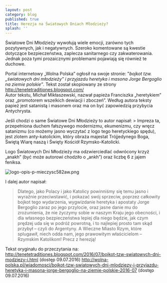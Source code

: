 ```yaml
---
layout: post
category: blog
published: true
title: Herezja na Światowych Dniach Młodzieży?
splash: ''
---
```

Światowe Dni Młodzieży wywołują wiele emocji, zarówno tych pozytywnych, jak i negatywnych. Szeroko komentowane są kwestie dotyczące bezpieczeństwa, zaplecza sanitarnego czy zakwaterowania. Jednak poza tymi prozaicznymi problemami pojawiają się również te duchowe.        
<!--more-->   
Portal  internetowy „Wolna Polska” ogłosił na swoje stronie: "_bojkot tzw. „światowych dni młodzieży” i przyjazdu heretyka i masona Jorge Bergoglio na ziemie polskie”_. Tekst został skopiowany ze strony http://tenetetraditiones.blogspot.com/          
Autor tekstu, Michał Mikłaszewski, nazwał papieża Franciszka „heretykiem” oraz „promotorem wszelkich dewiacji i zboczeń”. Według autora teksty papież jest satanistą i masonem oraz ma on być zapowiedzią przybycia Antychrysta. 

Jeśli chodzi o same Światowe Dni Młodzieży to autor napisał: > Impreza ta, przepełniona duchem fałszywego modernizmu, ekumenizmu, czy wręcz satanizmu (co możemy jasno wyczytać z logo tego heretyckiego spędu), jest zlotem anty-katolickim, który obraża majestat Trójjedynego Boga, Świętą Wiarę naszą i Święty Kościół Rzymsko-Katolicki.      

Logo Światowych Dni Młodzieży ma odzwierciedlać odwrócony krzyż „anakh” (być może autorowi chodziło o „ankh”) oraz liczbę 6 z jajem feniksa.   

![logo-opis-p-mieczysc582aw.png]({{site.baseurl}}/img/logo-opis-p-mieczysc582aw.png "grafika ze strony tenetetraditiones")         

I dalej autor napisał: 

> Dlatego, jako Polacy i jako Katolicy powinniśmy się temu jasno i wyraźnie przeciwstawić, i pokazać swój sprzeciw, poprzez całkowity bojkot tego wydarzenia, wygwizdanie heretyka i apostaty Jorge Bergoglio zaraz po jego przylocie, oraz jasne danie mu do zrozumienia, że nie życzymy sobie w naszym Kraju jego obecności, i dla własnego bezpieczeństwa lepiej dla niego będzie, jak czym prędzej uda się w podróż powrotną, i to najlepiej prosto tam skąd przybył – czyli do Argentyny. A Wieczne Miasto Rzym, które splugawił, niech odda nam, jego prawowitym właścicielom – Rzymskim Katolikom!
Precz z herezją!

Tekst oryginału do przeczytania na:
http://tenetetraditiones.blogspot.com/2016/07/bojkot-tzw-swiatowych-dni-modziezy-i.html (dostęp 09.07.2016)
http://wolna-polska.pl/wiadomosci/bojkot-tzw-swiatowych-dni-mlodziezy-i-przyjazdu-heretyka-i-masona-jorge-bergoglio-na-ziemie-polskie-2016-07 (dostęp 09.07.2016)


